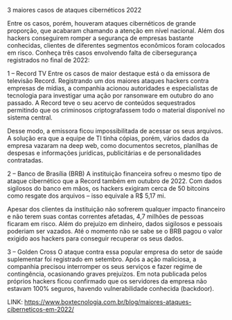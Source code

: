 3 maiores casos de ataques cibernéticos 2022

Entre os casos, porém, houveram ataques cibernéticos de grande proporção, que acabaram chamando a atenção em nível nacional. Além dos hackers conseguirem romper a segurança de empresas bastante conhecidas, clientes de diferentes segmentos econômicos foram colocados em risco. Conheça três casos envolvendo falta de cibersegurança registrados no final de 2022:

1 – Record TV
Entre os casos de maior destaque está o da emissora de televisão Record. Registrando um dos maiores ataques hackers contra empresas de mídias, a companhia acionou autoridades e especialistas de tecnologia para investigar uma ação por ransonware em outubro do ano passado. A Record teve o seu acervo de conteúdos sequestrados permitindo que os criminosos criptografassem todo o material disponível no sistema central.

Desse modo, a emissora ficou impossibilitada de acessar os seus arquivos. A solução era que a equipe de TI tinha cópias, porém, vários dados da empresa vazaram na deep web, como documentos secretos, planilhas de despesas e informações jurídicas, publicitárias e de personalidades contratadas.

2 – Banco de Brasília (BRB)
A instituição financeira sofreu o mesmo tipo de ataque cibernético que a Record também em outubro de 2022. Com dados sigilosos do banco em mãos, os hackers exigiram cerca de 50 bitcoins como resgate dos arquivos – isso equivale a R$ 5,17 mi.

Apesar dos clientes da instituição não sofrerem qualquer impacto financeiro e não terem suas contas correntes afetadas, 4,7 milhões de pessoas ficaram em risco. Além do prejuízo em dinheiro, dados sigilosos e pessoais poderiam ser vazados. Até o momento não se sabe se o BRB pagou o valor exigido aos hackers para conseguir recuperar os seus dados.

3 – Golden Cross
O ataque contra essa popular empresa do setor de saúde suplementar foi registrado em setembro. Após a ação maliciosa, a companhia precisou interromper os seus serviços e fazer regime de contingência, ocasionando graves prejuízos. Em nota publicada pelos próprios hackers ficou confirmado que os servidores da empresa não estavam 100% seguros, havendo vulnerabilidade conhecida (backdoor).

LINK: https://www.boxtecnologia.com.br/blog/maiores-ataques-ciberneticos-em-2022/
